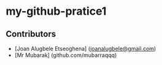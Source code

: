# my-github-pratice1
## Contributors
- [Joan Alugbele Etseoghena] (joanalugbele@gmail.com)
- [Mr Mubarak] (github.com/mubarraqqq)
